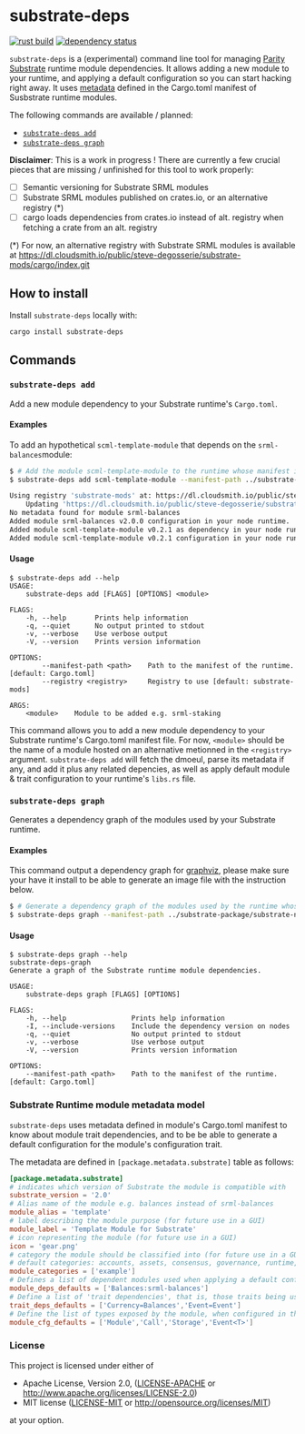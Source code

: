 substrate-deps
==============

[![rust build](https://github.com/stiiifff/substrate-deps/workflows/rust/badge.svg)](https://github.com/stiiifff/substrate-deps/actions)
[![dependency status](https://deps.rs/repo/github/stiiifff/substrate-deps/status.svg)](https://deps.rs/repo/github/stiiifff/substrate-deps)

`substrate-deps` is a (experimental) command line tool for managing [Parity Substrate](http://substrate.dev) runtime module dependencies.
It allows adding a new module to your runtime, and applying a default configuration so you can start hacking right away.
It uses [metadata](#Substrate-Runtime-module-metadata-model) defined in the Cargo.toml manifest of Susbstrate runtime modules.

The following commands are available / planned:

- [`substrate-deps add`](#substrate-deps-add)
- [`substrate-deps graph`](#substrate-deps-graph)

**Disclaimer**: This is a work in progress ! There are currently a few crucial pieces that are missing / unfinished for this tool to work properly:
- [ ] Semantic versioning for Substrate SRML modules
- [ ] Substrate SRML modules published on crates.io, or an alternative registry (*)
- [ ] cargo loads dependencies from crates.io instead of alt. registry when fetching a crate from an alt. registry

(*) For now, an alternative registry with Substrate SRML modules is available at https://dl.cloudsmith.io/public/steve-degosserie/substrate-mods/cargo/index.git

## How to install

Install `substrate-deps` locally with:
```bash
cargo install substrate-deps
```

## Commands

### `substrate-deps add`

Add a new module dependency to your Substrate runtime's `Cargo.toml`.

#### Examples

To add an hypothetical `scml-template-module` that depends on the `srml-balances`module:
```sh
$ # Add the module scml-template-module to the runtime whose manifest is specified as argument, using the specified alternative registry.
$ substrate-deps add scml-template-module --manifest-path ../substrate-package/substrate-node-template/runtime/Cargo.toml --registry substrate-mods

Using registry 'substrate-mods' at: https://dl.cloudsmith.io/public/steve-degosserie/substrate-mods/cargo/index.git
    Updating 'https://dl.cloudsmith.io/public/steve-degosserie/substrate-mods/cargo/index.git' index
No metadata found for module srml-balances
Added module srml-balances v2.0.0 configuration in your node runtime.
Added module scml-template-module v0.2.1 as dependency in your node runtime manifest.
Added module scml-template-module v0.2.1 configuration in your node runtime.
```

#### Usage

```plain
$ substrate-deps add --help
USAGE:
    substrate-deps add [FLAGS] [OPTIONS] <module>

FLAGS:
    -h, --help       Prints help information
    -q, --quiet      No output printed to stdout
    -v, --verbose    Use verbose output
    -V, --version    Prints version information

OPTIONS:
        --manifest-path <path>    Path to the manifest of the runtime. [default: Cargo.toml]
        --registry <registry>     Registry to use [default: substrate-mods]

ARGS:
    <module>    Module to be added e.g. srml-staking
```

This command allows you to add a new module dependency to your Substrate runtime's Cargo.toml manifest file. For now, `<module>` should be the name of a module hosted on an alternative metionned in the `<registry>` argument. `substrate-deps add` will fetch the dmoeul, parse its metadata if any, and add it plus any related depencies, as well as apply default module & trait configuration to your runtime's `libs.rs` file.

### `substrate-deps graph`

Generates a dependency graph of the modules used by your Substrate runtime.

#### Examples

This command output a dependency graph for [graphviz](https://graphviz.gitlab.io/download/), please make sure your have it install to be able to generate an image file with the instruction below.

```sh
$ # Generate a dependency graph of the modules used by the runtime whose manifest is specified as argument and pipe it to the dot command to generate an image file.
$ substrate-deps graph --manifest-path ../substrate-package/substrate-node-template/runtime/Cargo.toml | dot -Tpng > graph.png
```

#### Usage
```plain
$ substrate-deps graph --help
substrate-deps-graph
Generate a graph of the Substrate runtime module dependencies.

USAGE:
    substrate-deps graph [FLAGS] [OPTIONS]

FLAGS:
    -h, --help                Prints help information
    -I, --include-versions    Include the dependency version on nodes
    -q, --quiet               No output printed to stdout
    -v, --verbose             Use verbose output
    -V, --version             Prints version information

OPTIONS:
    --manifest-path <path>    Path to the manifest of the runtime. [default: Cargo.toml]
```

### Substrate Runtime module metadata model

`substrate-deps` uses metadata defined in module's Cargo.toml manifest to know about module trait dependencies, and to be be able to generate a default configuration for the module's configuration trait.

The metadata are defined in `[package.metadata.substrate]` table as follows:
```toml
[package.metadata.substrate]
# indicates which version of Substrate the module is compatible with
substrate_version = '2.0'
# Alias name of the module e.g. balances instead of srml-balances
module_alias = 'template'
# label describing the module purpose (for future use in a GUI)
module_label = 'Template Module for Substrate'
# icon representing the module (for future use in a GUI)
icon = 'gear.png'
# category the module should be classified into (for future use in a GUI)
# default categories: accounts, assets, consensus, governance, runtime, smart contracts, example
module_categories = ['example']
# Defines a list of dependent modules used when applying a default configuration for the current module. The modules referenced here will be added as dependencies in the runtime's manifest (in addition to the request module).
module_deps_defaults = ['Balances:srml-balances']
# Define a list of 'trait dependencies', that is, those traits being used when applying a default configuration for the module's configuration trait in the runtime lib.rs file.
trait_deps_defaults = ['Currency=Balances','Event=Event']
# Define the list of types exposed by the module, when configured in the construct_runtime! macro in the the runtime's lib.rs file.
module_cfg_defaults = ['Module','Call','Storage','Event<T>']
```

### License

This project is licensed under either of

 * Apache License, Version 2.0, ([LICENSE-APACHE](LICENSE-APACHE) or
   http://www.apache.org/licenses/LICENSE-2.0)
 * MIT license ([LICENSE-MIT](LICENSE-MIT) or
   http://opensource.org/licenses/MIT)

at your option.
